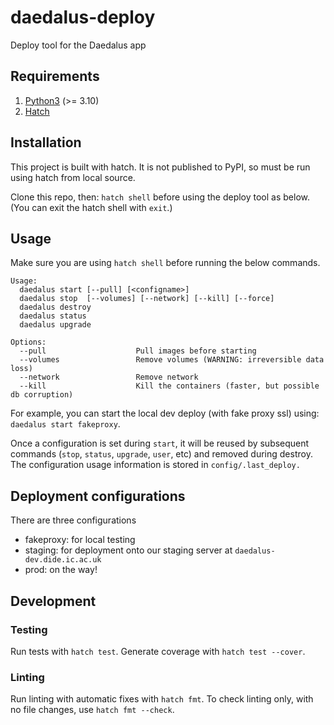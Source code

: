 # daedalus-deploy
Deploy tool for the Daedalus app

## Requirements

1. [Python3](https://www.python.org/downloads/) (>= 3.10)
2. [Hatch](https://hatch.pypa.io/latest/install/)

## Installation

This project is built with hatch. It is not published to PyPI, so must be run using hatch from local source. 

Clone this repo, then: `hatch shell` before using the deploy tool as below. (You can exit the hatch shell with `exit`.)

## Usage

Make sure you are using `hatch shell` before running the below commands.

```
Usage:
  daedalus start [--pull] [<configname>]
  daedalus stop  [--volumes] [--network] [--kill] [--force]
  daedalus destroy
  daedalus status
  daedalus upgrade

Options:
  --pull                    Pull images before starting
  --volumes                 Remove volumes (WARNING: irreversible data loss)
  --network                 Remove network
  --kill                    Kill the containers (faster, but possible db corruption)
```

For example, you can start the local dev deploy (with fake proxy ssl) using: `daedalus start fakeproxy`.

Once a configuration is set during `start`, it will be reused by subsequent commands
(`stop`, `status`, `upgrade`, `user`, etc) and removed during destroy.
The configuration usage information is stored in `config/.last_deploy.`

## Deployment configurations
There are three configurations
- fakeproxy: for local testing
- staging: for deployment onto our staging server at `daedalus-dev.dide.ic.ac.uk`
- prod: on the way!

## Development

### Testing
Run tests with `hatch test`. Generate coverage with `hatch test --cover`.

### Linting
Run linting with automatic fixes with `hatch fmt`. To check linting only, with no file changes, use `hatch fmt --check`.
